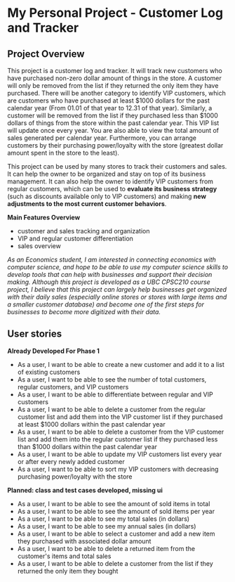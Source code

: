 # My Personal Project - Customer Log and Tracker

## Project Overview

This project is a customer log and tracker. It will track new customers who have purchased non-zero dollar amount of things in the store. A customer will only be removed from the list if they returned the only item they have purchased. There will be another category to identify VIP customers, which are customers who have purchased at least $1000 dollars for the past calendar year (From 01.01 of that year to 12.31 of that year). Similarly, a customer will be removed from the list if they purchased less than $1000 dollars of things from the store within the past calendar year. This VIP list will update once every year. You are also able to view the total amount of sales generated per calendar year. Furthermore, you can arrange customers by their purchasing power/loyalty with the store (greatest dollar amount spent in the store to the least). 

This project can be used by many stores to track their customers and sales. It can help the owner to be organized and stay on top of its business management. It can also help the owner to identify VIP customers from regular customers, which can be used to **evaluate its business strategy** (such as discounts available only to VIP customers) and making **new adjustments to the most current customer behaviors**.

**Main Features Overview**
- customer and sales tracking and organization
- VIP and regular customer differentiation
- sales overview

*As an Economics student, I am interested in connecting economics with computer science, and hope to be able to use my computer science skills to develop tools that can help with businesses and support their decision making. Although this project is developed as a UBC CPSC210 course project, I believe that this project can largely help businesses get organized with their daily sales (especially online stores or stores with large items and a smaller customer database) and become one of the first steps for businesses to become more digitized with their data.*

## User stories

**Already Developed For Phase 1**
- As a user, I want to be able to create a new customer and add it to a list of existing customers
- As a user, I want to be able to see the number of total customers, regular customers, and VIP customers
- As a user, I want to be able to differentiate between regular and VIP customers
- As a user, I want to be able to delete a customer from the regular customer list and add them into the VIP customer list if they purchased at least $1000 dollars within the past calendar year
- As a user, I want to be able to delete a customer from the VIP customer list and add them into the regular customer list if they purchased less than $1000 dollars within the past calendar year
- As a user, I want to be able to update my VIP customers list every year or after every newly added customer
- As a user, I want to be able to sort my VIP customers with decreasing purchasing power/loyalty with the store

**Planned: class and test cases developed, missing ui**
- As a user, I want to be able to see the amount of sold items in total
- As a user, I want to be able to see the amount of sold items per year
- As a user, I want to be able to see my total sales (in dollars)
- As a user, I want to be able to see my annual sales (in dollars)
- As a user, I want to be able to select a customer and add a new item they purchased with associated dollar amount
- As a user, I want to be able to delete a returned item from the customer's items and total sales
- As a user, I want to be able to delete a customer from the list if they returned the only item they bought



